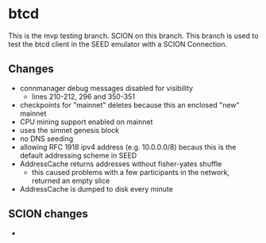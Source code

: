 # btcd

This is the mvp testing branch. SCION on this branch. This branch is used to test the btcd client in the SEED emulator with a SCION Connection.

## Changes

- connmanager debug messages disabled for visibility
  - lines 210-212, 296 and 350-351
- checkpoints for "mainnet" deletes because this an enclosed "new" mainnet
- CPU mining support enabled on mainnet
- uses the simnet genesis block
- no DNS seeding
- allowing RFC 1918 ipv4 address (e.g. 10.0.0.0/8) becaus this is the default addressing scheme in SEED
- AddressCache returns addresses without fisher-yates shuffle
  - this caused problems with a few participants in the network, returned an empty slice
- AddressCache is dumped to disk every minute

## SCION changes

-
